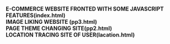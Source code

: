 

<b>E-COMMERCE WEBSITE FRONTED WITH SOME JAVASCRIPT FEATURES(index.html) <b><br>
<b> IMAGE LIKING WEBSITE (pp3.html) <b> <br>
<b> PAGE THEME CHANGING SITE(pp2.html)<b> <br>
<b> LOCATION TRACING SITE OF USER(lacation.html) <b> <br>
